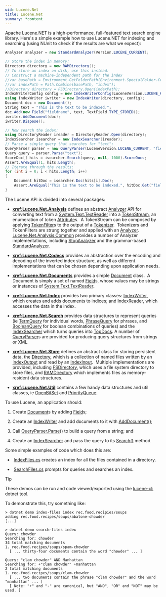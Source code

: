```yaml
---
uid: Lucene.Net
title: Lucene.Net
summary: *content
---
```


<!--
 Licensed to the Apache Software Foundation (ASF) under one or more
 contributor license agreements.  See the NOTICE file distributed with
 this work for additional information regarding copyright ownership.
 The ASF licenses this file to You under the Apache License, Version 2.0
 (the "License"); you may not use this file except in compliance with
 the License.  You may obtain a copy of the License at

     http://www.apache.org/licenses/LICENSE-2.0

 Unless required by applicable law or agreed to in writing, software
 distributed under the License is distributed on an "AS IS" BASIS,
 WITHOUT WARRANTIES OR CONDITIONS OF ANY KIND, either express or implied.
 See the License for the specific language governing permissions and
 limitations under the License.
-->

Apache Lucene.NET is a high-performance, full-featured text search engine library. Here's a simple example how to use Lucene.NET for indexing and searching (using NUnit to check if the results are what we expect):

```cs
Analyzer analyzer = new StandardAnalyzer(Version.LUCENE_CURRENT);

// Store the index in memory:
Directory directory = new RAMDirectory();
// To store an index on disk, use this instead:
// Construct a machine-independent path for the index
//var basePath = Environment.GetFolderPath(Environment.SpecialFolder.CommonApplicationData);
//var indexPath = Path.Combine(basePath, "index");
//Directory directory = FSDirectory.Open(indexPath);
IndexWriterConfig config = new IndexWriterConfig(LuceneVersion.LUCENE_CURRENT, analyzer);
using IndexWriter iwriter = new IndexWriter(directory, config);
Document doc = new Document();
String text = "This is the text to be indexed.";
doc.Add(new Field("fieldname", text, TextField.TYPE_STORED));
iwriter.AddDocument(doc);
iwriter.Dispose();

// Now search the index:
using DirectoryReader ireader = DirectoryReader.Open(directory);
IndexSearcher isearcher = new IndexSearcher(ireader);
// Parse a simple query that searches for "text":
QueryParser parser = new QueryParser(LuceneVersion.LUCENE_CURRENT, "fieldname", analyzer);
Query query = parser.Parse("text");
ScoreDoc[] hits = isearcher.Search(query, null, 1000).ScoreDocs;
Assert.AreEqual(1, hits.Length);
// Iterate through the results:
for (int i = 0; i < hits.Length; i++)
{
	Document hitDoc = isearcher.Doc(hits[i].Doc);
	Assert.AreEqual("This is the text to be indexed.", hitDoc.Get("fieldname"));
}
```

The Lucene API is divided into several packages:

*   __<xref:Lucene.Net.Analysis>__
defines an abstract [Analyzer](xref:Lucene.Net.Analysis.Analyzer)
API for converting text from a [System.Text.TextReader](https://docs.microsoft.com/en-us/dotnet/api/system.io.textreader)
into a [TokenStream](xref:Lucene.Net.Analysis.TokenStream),
an enumeration of token [Attribute](xref:Lucene.Net.Util.Attribute)s. 
A TokenStream can be composed by applying [TokenFilter](xref:Lucene.Net.Analysis.TokenFilter)s
to the output of a [Tokenizer](xref:Lucene.Net.Analysis.Tokenizer). 
Tokenizers and TokenFilters are strung together and applied with an [Analyzer](xref:Lucene.Net.Analysis.Analyzer). 
[Lucene.Net.Analysis.Common](../analysis-common/overview.html) provides a number of Analyzer implementations, including 
[StopAnalyzer](../analysis-common/Lucene.Net.Analysis.Core.StopAnalyzer.html)
and the grammar-based [StandardAnalyzer](../analysis-common/Lucene.Net.Analysis.Standard.StandardAnalyzer.html).

*   __<xref:Lucene.Net.Codecs>__
provides an abstraction over the encoding and decoding of the inverted index structure,
as well as different implementations that can be chosen depending upon application needs.

*   __<xref:Lucene.Net.Documents>__
provides a simple [Document](xref:Lucene.Net.Documents.Document)
class.  A Document is simply a set of named [Field](xref:Lucene.Net.Documents.Field)s,
whose values may be strings or instances of [System.Text.TextReader](https://docs.microsoft.com/en-us/dotnet/api/system.io.textreader).

*   __<xref:Lucene.Net.Index>__
provides two primary classes: [IndexWriter](xref:Lucene.Net.Index.IndexWriter),
which creates and adds documents to indices; and [IndexReader](xref:Lucene.Net.Index.IndexReader),
which accesses the data in the index.

*   __<xref:Lucene.Net.Search>__
provides data structures to represent queries (ie [TermQuery](xref:Lucene.Net.Search.TermQuery)
for individual words, [PhraseQuery](xref:Lucene.Net.Search.PhraseQuery) 
for phrases, and [BooleanQuery](xref:Lucene.Net.Search.BooleanQuery) 
for boolean combinations of queries) and the [IndexSearcher](xref:Lucene.Net.Search.IndexSearcher)
which turns queries into [TopDocs](xref:Lucene.Net.Search.TopDocs).
A number of [QueryParser](../queryparser/overview.html)s are provided for producing
query structures from strings or XML.

*   __<xref:Lucene.Net.Store>__
defines an abstract class for storing persistent data, the [Directory](xref:Lucene.Net.Store.Directory),
which is a collection of named files written by an [IndexOutput](xref:Lucene.Net.Store.IndexOutput)
and read by an [IndexInput](xref:Lucene.Net.Store.IndexInput). 
Multiple implementations are provided, including [FSDirectory](xref:Lucene.Net.Store.FSDirectory),
which uses a file system directory to store files, and [RAMDirectory](xref:Lucene.Net.Store.RAMDirectory)
which implements files as memory-resident data structures.

*   __<xref:Lucene.Net.Util>__
contains a few handy data structures and util classes, ie [OpenBitSet](xref:Lucene.Net.Util.OpenBitSet)
and [PriorityQueue](xref:Lucene.Net.Util.PriorityQueue).

To use Lucene, an application should:

1.  Create [Document](xref:Lucene.Net.Documents.Document)s by
adding [Field](xref:Lucene.Net.Documents.Field)s;

2.  Create an [IndexWriter](xref:Lucene.Net.Index.IndexWriter)
and add documents to it with [AddDocument()](xref:Lucene.Net.Index.IndexWriter#Lucene_Net_Index_IndexWriter_AddDocument_System_Collections_Generic_IEnumerable_Lucene_Net_Index_IIndexableField__Lucene_Net_Analysis_Analyzer_);

3.  Call [QueryParser.Parse()](../queryparser/Lucene.Net.QueryParsers.Classic.QueryParserBase.html#Lucene_Net_QueryParsers_Classic_QueryParserBase_Parse_System_String_)
to build a query from a string; and

4.  Create an [IndexSearcher](xref:Lucene.Net.Search.IndexSearcher)
and pass the query to its [Search()](xref:Lucene.Net.Search.IndexSearcher#Lucene_Net_Search_IndexSearcher_Search_Lucene_Net_Search_Query_System_Int32_)
method.

Some simple examples of code which does this are:

*    [IndexFiles.cs](../demo/Lucene.Net.Demo.IndexFiles.html) creates an
index for all the files contained in a directory.

*    [SearchFiles.cs](../demo/Lucene.Net.Demo.SearchFiles.html) prompts for
queries and searches an index.

> [!TIP]
> These demos can be run and code viewed/exported using the [lucene-cli](../../cli/index.html) dotnet tool.

To demonstrate this, try something like:

```console
> dotnet demo index-files index rec.food.recipies/soups
adding rec.food.recipes/soups/abalone-chowder
[...]

> dotnet demo search-files index
Query: chowder
Searching for: chowder
34 total matching documents
1. rec.food.recipes/soups/spam-chowder
  [ ... thirty-four documents contain the word "chowder" ... ]

Query: "clam chowder" AND Manhattan
Searching for: +"clam chowder" +manhattan
2 total matching documents
1. rec.food.recipes/soups/clam-chowder
  [ ... two documents contain the phrase "clam chowder" and the word "manhattan" ... ]
  [ Note: "+" and "-" are canonical, but "AND", "OR" and "NOT" may be used. ]
```

